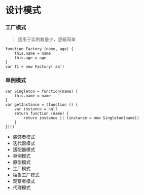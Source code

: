 # 设计模式

### 工厂模式

> 适用于实例数量少，逻辑简单

    function Factory (name, age) {
        this.name = name
        this.age = age
    }
    var f1 = new Factory('aa')

### 单例模式

    var Singleton = function(name) {
        this.name = name
    }
    var getInstance = (function () {
        var instance = null
        return function (name) {
            return instance || (instance = new Singleton(name))
        }
    })()

-   装饰者模式
-   迭代器模式
-   适配器模式
-   单例模式
-   原型模式
-   工厂模式
-   抽象工厂模式
-   观察者模式
-   代理模式
